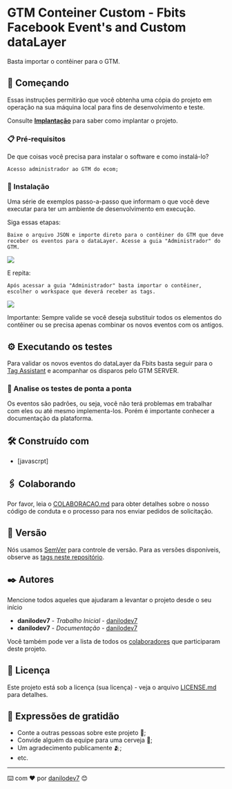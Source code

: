 # GTM Conteiner Custom - Fbits Facebook Event's and Custom dataLayer

 Basta importar o contêiner para o GTM.

## 🚀 Começando

Essas instruções permitirão que você obtenha uma cópia do projeto em operação na sua máquina local para fins de desenvolvimento e teste.

Consulte **[Implantação](#-implanta%C3%A7%C3%A3o)** para saber como implantar o projeto.

### 📋 Pré-requisitos

De que coisas você precisa para instalar o software e como instalá-lo?

```
Acesso administrador ao GTM do ecom;
```

### 🔧 Instalação

Uma série de exemplos passo-a-passo que informam o que você deve executar para ter um ambiente de desenvolvimento em execução.

Siga essas etapas:

```
Baixe o arquivo JSON e importe direto para o contêiner do GTM que deve receber os eventos para o dataLayer. Acesse a guia "Administrador" do GTM.
```

<img src="/assets/img/1.gif">


E repita:

```
Após acessar a guia "Administrador" basta importar o contêiner, escolher o workspace que deverá receber as tags. 

```

<img src="/assets/img/2.gif">

Importante: Sempre valide se você deseja substituir todos os elementos do contêiner ou se precisa apenas combinar os novos eventos com os antigos.

## ⚙️ Executando os testes

Para validar os novos eventos do dataLayer da Fbits basta seguir para o [Tag Assistant](https://tagassistant.google.com/) e acompanhar os disparos pelo GTM SERVER.

### 🔩 Analise os testes de ponta a ponta

Os eventos são padrões, ou seja, você não terá problemas em trabalhar com eles ou até mesmo implementa-los. Porém é importante conhecer a documentação da plataforma.


## 🛠️ Construído com

* [javascrpt]

## 🖇️ Colaborando

Por favor, leia o [COLABORACAO.md](https://gist.github.com/danilodev7/linkParaInfoSobreContribuicoes) para obter detalhes sobre o nosso código de conduta e o processo para nos enviar pedidos de solicitação.

## 📌 Versão

Nós usamos [SemVer](http://semver.org/) para controle de versão. Para as versões disponíveis, observe as [tags neste repositório](https://github.com/suas/tags/do/projeto). 

## ✒️ Autores

Mencione todos aqueles que ajudaram a levantar o projeto desde o seu início

* **danilodev7** - *Trabalho Inicial* - [danilodev7](https://github.com/danilodev7)
* **danilodev7** - *Documentação* - [danilodev7](https://github.com/danilodev7)

Você também pode ver a lista de todos os [colaboradores](https://github.com/danilodev7/projeto/colaboradores) que participaram deste projeto.

## 📄 Licença

Este projeto está sob a licença (sua licença) - veja o arquivo [LICENSE.md](https://github.com/danilodev7/projeto/licenca) para detalhes.

## 🎁 Expressões de gratidão

* Conte a outras pessoas sobre este projeto 📢;
* Convide alguém da equipe para uma cerveja 🍺;
* Um agradecimento publicamente 🫂;
* etc.


---
⌨️ com ❤️ por [danilodev7](https://gist.github.com/danilodev7) 😊